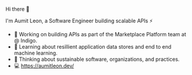 Hi there 👋

I'm Aumit Leon, a Software Engineer building scalable APIs ⚡

- 🔭 Working on building APIs as part of the Marketplace Platform team at @ Indigo.
- 🌱 Learning about resillient application data stores and end to end machine learning. 
- 💬 Thinking about sustainable software, organizations, and practices.
- 💻 https://aumitleon.dev/

